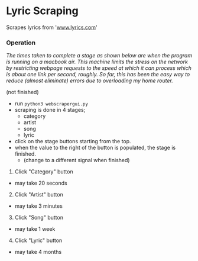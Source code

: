 # Lyric Scraping
Scrapes lyrics from 'www.lyrics.com'

### Operation
_The times taken to complete a stage as shown below are when the program is running on a macbook air. This machine limits the stress on the network by restricting webpage requests to the speed at which it can process which is about one link per second, roughly. So far, this has been the easy way to reduce (almost eliminate) errors due to overloading my home router._

(not finished)
* run `python3 webscrapergui.py`
* scraping is done in 4 stages;
  * category
  * artist
  * song
  * lyric
* click on the stage buttons starting from the top.
* when the value to the right of the button is populated, the stage is finished.
  * (change to a different signal when finished)

1. Click "Category" button
  * may take 20 seconds
2. Click "Artist" button
  * may take 3 minutes
3. Click "Song" button
  * may take 1 week
4. Click "Lyric" button
  * may take 4 months
